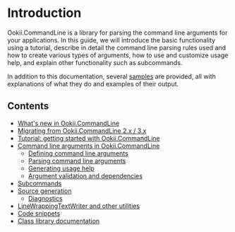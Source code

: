 # Introduction

Ookii.CommandLine is a library for parsing the command line arguments for your applications. In this
guide, we will introduce the basic functionality using a tutorial, describe in detail the command
line parsing rules used and how to create various types of arguments, how to use and customize usage
help, and explain other functionality such as subcommands.

In addition to this documentation, several [samples](../src/Samples) are provided, all with
explanations of what they do and examples of their output.

## Contents

- [What's new in Ookii.CommandLine](ChangeLog.md)
- [Migrating from Ookii.CommandLine 2.x / 3.x](Migrating.md)
- [Tutorial: getting started with Ookii.CommandLine](Tutorial.md)
- [Command line arguments in Ookii.CommandLine](Arguments.md)
  - [Defining command line arguments](DefiningArguments.md)
  - [Parsing command line arguments](ParsingArguments.md)
  - [Generating usage help](UsageHelp.md)
  - [Argument validation and dependencies](Validation.md)
- [Subcommands](Subcommands.md)
- [Source generation](SourceGeneration.md)
  - [Diagnostics](SourceGenerationDiagnostics.md)
- [LineWrappingTextWriter and other utilities](Utilities.md)
- [Code snippets](CodeSnippets.md)
- [Class library documentation](https://www.ookii.org/Link/CommandLineDoc)
